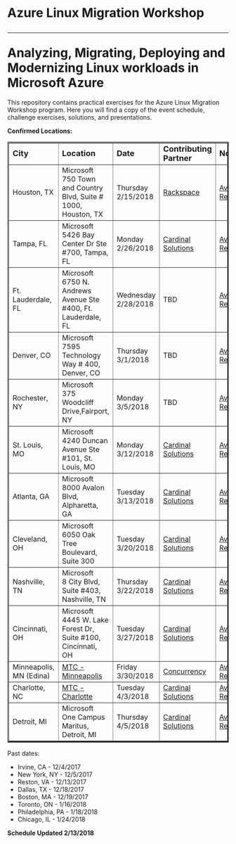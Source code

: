# Azure Linux Migration Workshop<hr>Analyzing, Migrating, Deploying and Modernizing Linux workloads in Microsoft Azure

This repository contains practical exercises for the Azure Linux Migration Workshop program. Here you will find a copy of the event schedule, challenge exercises, solutions, and presentations.

<strong>Confirmed Locations:</strong>

<table border="3" cellpadding="3" cellspacing="3">
  <tr>
    <td><strong><font size="+1">City</font></strong></td>
    <td><strong><font size="+1">Location</font></strong></td>
    <td><strong><font size="+1">Date</strong></font></td>
    <td><strong><font size="+1">Contributing Partner</font></strong></td>
    <td><strong><font size="+1">Notes</font></strong></td>
    <td><strong><font size="+1">Will Run</font></strong></td>
  </tr>
  <tr>
    <td>Houston, TX</td>
    <td>Microsoft<br>750 Town and Country Blvd, Suite # 1000, Houston, TX</td>
    <td>Thursday 2/15/2018</td>
    <td><a href="https://www.rackspace.com/" target="_blank">Rackspace</a></td>
    <td><a href="https://www.microsoftevents.com/profile/form/index.cfm?PKformID=0x3186301abcd" target="_blank">Available for Registration!</a></td>
    <td><img src="https://github.com/stuartatmicrosoft/Azure-Linux-Migration-Workshop/blob/master/challenges/images/checkmark-in-box.png"></td>
  </tr>
  <tr>
    <td>Tampa, FL</td>
    <td>Microsoft<br>5426 Bay Center Dr Ste #700, Tampa, FL</td>
    <td>Monday 2/26/2018</td>
    <td><a href="https://www.cardinalsolutions.com/" target="_blank">Cardinal Solutions</a></td>
    <td><a href="https://www.microsoftevents.com/profile/form/index.cfm?PKformID=0x3216511abcd" target="_blank">Available for Registration!</a></td>
    <td><img src="https://github.com/stuartatmicrosoft/Azure-Linux-Migration-Workshop/blob/master/challenges/images/checkmark-in-box.png"></td>
  </tr>
  <tr>
    <td>Ft. Lauderdale, FL</td>
    <td>Microsoft<br>6750 N. Andrews Avenue Ste #400, Ft. Lauderdale, FL</td>
    <td>Wednesday 2/28/2018</td>
    <td>TBD</td>
    <td><a href="https://www.microsoftevents.com/profile/form/index.cfm?PKformID=0x3216739abcd" target="_blank">Available for Registration!</a></td>
    <td><img src="https://github.com/stuartatmicrosoft/Azure-Linux-Migration-Workshop/blob/master/challenges/images/checkmark-in-box.png"></td>
  </tr>
  <tr>
    <td>Denver, CO</td>
    <td>Microsoft<br>7595 Technology Way # 400, Denver, CO</td>
    <td>Thursday 3/1/2018</td>
    <td>TBD</td>
    <td><a href="https://www.microsoftevents.com/profile/form/index.cfm?PKformID=0x3201824abcd" target="_blank">Available for Registration!</a></a></td>
    <td><img src="https://github.com/stuartatmicrosoft/Azure-Linux-Migration-Workshop/blob/master/challenges/images/checkmark-in-box.png"></td>
  </tr>
  <tr>
    <td>Rochester, NY</td>
    <td>Microsoft<br>375 Woodcliff Drive,Fairport, NY</td>
    <td>Monday 3/5/2018</td>
    <td>TBD</td>
    <td><a href="https://www.microsoftevents.com/profile/form/index.cfm?PKformID=0x3226904abcd" target="_blank">Available for Registration!</a></td>
    <td>&nbsp;</td>
  </tr>
  <tr>
    <td>St. Louis, MO</td>
    <td>Microsoft<br>4240 Duncan Avenue Ste #101, St. Louis, MO</td>
    <td>Monday 3/12/2018</td>
    <td><a href="https://www.cardinalsolutions.com/" target="_blank">Cardinal Solutions</a></td>
    <td><a href="https://www.microsoftevents.com/profile/form/index.cfm?PKformID=0x3192894abcd" target="_blank">Available for Registration!</a></td>
    <td><img src="https://github.com/stuartatmicrosoft/Azure-Linux-Migration-Workshop/blob/master/challenges/images/checkmark-in-box.png"></td>
  </tr>
  <tr>
    <td>Atlanta, GA</td>
    <td>Microsoft<br>8000 Avalon Blvd, Alpharetta, GA</td>
    <td>Tuesday 3/13/2018</td>
    <td><a href="https://www.cardinalsolutions.com/" target="_blank">Cardinal Solutions</a></td>
    <td><a href="https://www.microsoftevents.com/profile/form/index.cfm?PKformID=0x3215409abcd" target="_blank">Available for Registration!</a></td>
    <td>&nbsp;</td>
  </tr>
  <tr>
    <td>Cleveland, OH</td>
    <td>Microsoft<br>6050 Oak Tree Boulevard, Suite 300</td>
    <td>Tuesday 3/20/2018</td>
    <td><a href="https://www.cardinalsolutions.com/" target="_blank">Cardinal Solutions</a></td>
    <td><a href="https://www.microsoftevents.com/profile/form/index.cfm?PKformID=0x3203344abcd" target="_blank">Available for Registration!</a></td>
    <td><img src="https://github.com/stuartatmicrosoft/Azure-Linux-Migration-Workshop/blob/master/challenges/images/checkmark-in-box.png"></td>
  </tr>
  <tr>
    <td>Nashville, TN</td>
    <td>Microsoft<br>8 City Blvd, Suite #403, Nashville, TN</td>
    <td>Thursday 3/22/2018</td>
    <td><a href="https://www.cardinalsolutions.com/" target="_blank">Cardinal Solutions</a></td>
    <td><a href="https://www.microsoftevents.com/profile/form/index.cfm?PKformID=0x3192533abcd" target="_blank">Available for Registration!</a></td>
    <td>&nbsp;</td>
  </tr>
  <tr>
    <td>Cincinnati, OH</td>
    <td>Microsoft<br>4445 W. Lake Forest Dr, Suite #100, Cincinnati, OH</td>
    <td>Tuesday 3/27/2018</td>
    <td><a href="https://www.cardinalsolutions.com/" target="_blank">Cardinal Solutions</a></td>
    <td><a href="https://www.microsoftevents.com/profile/form/index.cfm?PKformID=0x3213908abcd" target="_blank">Available for Registration!</a></td>
    <td>&nbsp;</td>
  </tr>
  <tr>
    <td>Minneapolis, MN (Edina)</td>
    <td><a href="https://www.microsoft.com/en-us/mtc/locations/minneapolis.aspx" target="_blank">MTC - Minneapolis</a></TD>
    <td>Friday 3/30/2018</td>
    <td><a href="https://concurrency.com" target="_blank">Concurrency</a></td>
    <td><a href="https://www.microsoftevents.com/profile/form/index.cfm?PKformID=0x3202888abcd" target="_blank">Available for Registration!</a></td>
    <td><img src="https://github.com/stuartatmicrosoft/Azure-Linux-Migration-Workshop/blob/master/challenges/images/checkmark-in-box.png"></td>
  </tr>
  <tr>
    <td>Charlotte, NC</td>
    <td><a href="https://www.microsoft.com/en-us/mtc/locations/charlotte.aspx" target="_blank">MTC - Charlotte</a></td>
    <td>Tuesday 4/3/2018</td>
    <td><a href="https://www.cardinalsolutions.com/" target="_blank">Cardinal Solutions</a></td>
    <td><a href="https://www.microsoftevents.com/profile/form/index.cfm?PKformID=0x3191811abcd" target="_blank">Available for Registration!</a></td>
    <td>&nbsp;</td>
  </tr>
  <tr>
    <td>Detroit, MI</td>
    <td>Microsoft<br>One Campus Maritus, Detroit, MI</td>
    <td>Thursday 4/5/2018</td>
    <td><a href="https://www.cardinalsolutions.com/" target="_blank">Cardinal Solutions</a></td>
    <td><a href="https://www.microsoftevents.com/profile/form/index.cfm?PKformID=0x3227132abcd" target="_blank">Available for Registration!</a></td>
    <td>&nbsp;</td>
  </tr>
</table>

Past dates:

<ul>
<li>Irvine, CA - 12/4/2017
<li>New York, NY - 12/5/2017
<li>Reston, VA - 12/13/2017
<li>Dallas, TX - 12/18/2017
<li>Boston, MA - 12/19/2017
<li>Toronto, ON - 1/16/2018
<li>Philadelphia, PA - 1/18/2018
<li>Chicago, IL - 1/24/2018
</ul>

<strong>Schedule Updated 2/13/2018</strong>

